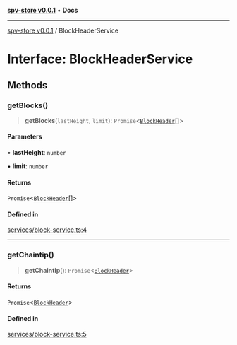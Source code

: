 [**spv-store v0.0.1**](../README.md) • **Docs**

***

[spv-store v0.0.1](../globals.md) / BlockHeaderService

# Interface: BlockHeaderService

## Methods

### getBlocks()

> **getBlocks**(`lastHeight`, `limit`): `Promise`\<[`BlockHeader`](BlockHeader.md)[]\>

#### Parameters

• **lastHeight**: `number`

• **limit**: `number`

#### Returns

`Promise`\<[`BlockHeader`](BlockHeader.md)[]\>

#### Defined in

[services/block-service.ts:4](https://github.com/shruggr/ts-casemod-spv/blob/e58946f83152e9deb265157899c0af08eff6c009/src/services/block-service.ts#L4)

***

### getChaintip()

> **getChaintip**(): `Promise`\<[`BlockHeader`](BlockHeader.md)\>

#### Returns

`Promise`\<[`BlockHeader`](BlockHeader.md)\>

#### Defined in

[services/block-service.ts:5](https://github.com/shruggr/ts-casemod-spv/blob/e58946f83152e9deb265157899c0af08eff6c009/src/services/block-service.ts#L5)
